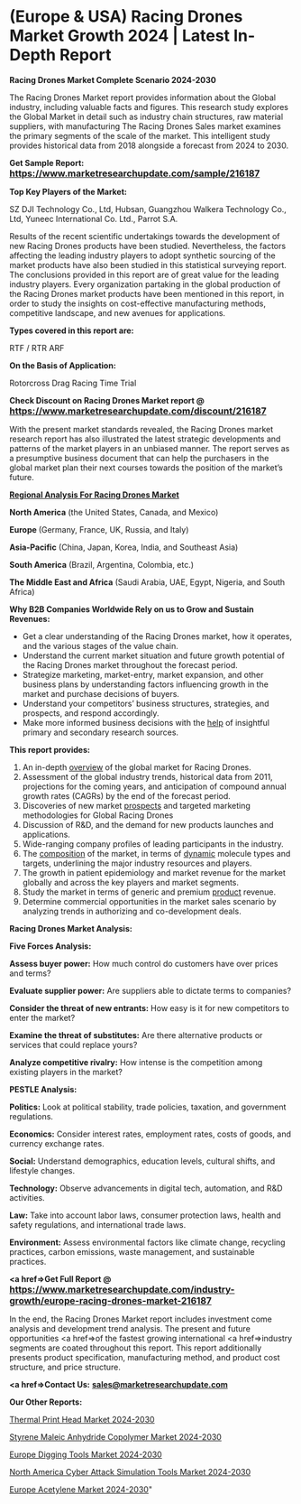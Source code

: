 # (Europe & USA) Racing Drones Market Growth 2024 | Latest In-Depth Report

<strong>Racing Drones Market Complete Scenario 2024-2030</strong>

The Racing Drones Market report provides information about the Global industry, including valuable facts and figures. This research study explores the Global Market in detail such as industry chain structures, raw material suppliers, with manufacturing The Racing Drones Sales market examines the primary segments of the scale of the market. This intelligent study provides historical data from 2018 alongside a forecast from 2024 to 2030.

<strong>Get Sample Report: <a href=https://www.marketresearchupdate.com/sample/216187><font size=3 color=#0000ff>https://www.marketresearchupdate.com/sample/216187</font></a></strong>

<strong>Top Key Players of the Market:</strong>

SZ DJI Technology Co., Ltd, Hubsan, Guangzhou Walkera Technology Co., Ltd, Yuneec International Co. Ltd., Parrot S.A.

Results of the recent scientific undertakings towards the development of new Racing Drones products have been studied. Nevertheless, the factors affecting the leading industry players to adopt synthetic sourcing of the market products have also been studied in this statistical surveying report. The conclusions provided in this report are of great value for the leading industry players. Every organization partaking in the global production of the Racing Drones market products have been mentioned in this report, in order to study the insights on cost-effective manufacturing methods, competitive landscape, and new avenues for applications.

<strong>Types covered in this report are: </strong>

RTF / RTR
ARF

<strong>On the Basis of Application:</strong>

Rotorcross
Drag Racing
Time Trial

<strong>Check Discount on Racing Drones Market report @ <a href=https://www.marketresearchupdate.com/discount/216187><font size=3 color=#0000ff>https://www.marketresearchupdate.com/discount/216187</font></a></strong>

With the present market standards revealed, the Racing Drones market research report has also illustrated the latest strategic developments and patterns of the market players in an unbiased manner. The report serves as a presumptive business document that can help the purchasers in the global market plan their next courses towards the position of the market’s future.

<strong><u><b>Regional Analysis For Racing Drones Market</b></u></strong>

<strong><b>North America</b></strong> (the United States, Canada, and Mexico)

<strong><b>Europe </b></strong>(Germany, France, UK, Russia, and Italy)

<strong><b>Asia-Pacific</b></strong> (China, Japan, Korea, India, and Southeast Asia)

<strong><b>South America</b></strong> (Brazil, Argentina, Colombia, etc.)

<strong><b>The Middle East and Africa</b></strong> (Saudi Arabia, UAE, Egypt, Nigeria, and South Africa)

<strong>Why B2B Companies Worldwide Rely on us to Grow and Sustain Revenues:</strong>
<ul>
  <li>Get a clear understanding of the Racing Drones market, how it operates, and the various stages of the value chain.</li>
  <li>Understand the current market situation and future growth potential of the Racing Drones market throughout the forecast period.</li>
  <li>Strategize marketing, market-entry, market expansion, and other business plans by understanding factors influencing growth in the market and purchase decisions of buyers.</li>
  <li>Understand your competitors’ business structures, strategies, and prospects, and respond accordingly.</li>
  <li>Make more informed business decisions with the <a href=ASDF991299>help</a> of insightful primary and secondary research sources.</li>
</ul>
<strong>This report provides:</strong>
<ol>
  <li>An in-depth <a href=>overview</a> of the global market for Racing Drones.</li>
  <li>Assessment of the global industry trends, historical data from 2011, projections for the coming years, and anticipation of compound annual growth rates (CAGRs) by the end of the forecast period.</li>
  <li>Discoveries of new market <a href=>prospects</a> and targeted marketing methodologies for Global Racing Drones</li>
  <li>Discussion of R&amp;D, and the demand for new products launches and applications.</li>
  <li>Wide-ranging company profiles of leading participants in the industry.</li>
  <li>The <a href=ASDF881288>composition</a> of the market, in terms of <a href=>dynamic</a> molecule types and targets, underlining the major industry resources and players.</li>
  <li>The growth in patient epidemiology and market revenue for the market globally and across the key players and market segments.</li>
  <li>Study the market in terms of generic and premium <a href=>product</a> revenue.</li>
  <li>Determine commercial opportunities in the market sales scenario by analyzing trends in authorizing and co-development deals.</li>
</ol>

<strong>Racing Drones Market Analysis:</strong>

<strong>Five Forces Analysis:</strong>

<strong>Assess buyer power:</strong> How much control do customers have over prices and terms?

<strong>Evaluate supplier power:</strong> Are suppliers able to dictate terms to companies?

<strong>Consider the threat of new entrants:</strong> How easy is it for new competitors to enter the market?

<strong>Examine the threat of substitutes:</strong> Are there alternative products or services that could replace yours?

<strong>Analyze competitive rivalry:</strong> How intense is the competition among existing players in the market?

<strong>PESTLE Analysis:</strong>

<strong>Politics:</strong> Look at political stability, trade policies, taxation, and government regulations.

<strong>Economics:</strong> Consider interest rates, employment rates, costs of goods, and currency exchange rates.

<strong>Social:</strong> Understand demographics, education levels, cultural shifts, and lifestyle changes.

<strong>Technology:</strong> Observe advancements in digital tech, automation, and R&D activities.

<strong>Law:</strong> Take into account labor laws, consumer protection laws, health and safety regulations, and international trade laws.

<strong>Environment:</strong> Assess environmental factors like climate change, recycling practices, carbon emissions, waste management, and sustainable practices.

<strong><a href=>Get Full Report</a> @ <a href=https://www.marketresearchupdate.com/industry-growth/europe-racing-drones-market-216187><font size=3 color=#0000ff>https://www.marketresearchupdate.com/industry-growth/europe-racing-drones-market-216187</font></a></strong>

In the end, the Racing Drones Market report includes investment come analysis and development trend analysis. The present and future opportunities <a href=>of</a> the fastest growing international <a href=>industry</a> segments are coated throughout this report. This report additionally presents product specification, manufacturing method, and product cost structure, and price structure.

<strong><a href=><strong>Contact Us:</strong></a></strong>
<strong>sales@marketresearchupdate.com</strong>

<strong>Our Other Reports:</strong>

<a href=https://www.linkedin.com/pulse/thermal-print-head-market-2023-challenges-business>Thermal Print Head Market 2024-2030</a>

<a href=https://www.linkedin.com/pulse/styrene-maleic-anhydride-copolymer-market-outlooks>Styrene Maleic Anhydride Copolymer Market 2024-2030</a>

<a href=https://www.linkedin.com/pulse/europe-digging-tools-market-future-demand-analysis>Europe Digging Tools Market 2024-2030</a>

<a href=https://www.linkedin.com/pulse/north-america-cyber-attack-simulation-tools-market-vtdpf/>North America Cyber Attack Simulation Tools Market 2024-2030</a>

<a href=https://www.linkedin.com/pulse/europe-acetylene-market-research-report-2023-wceyf/>Europe Acetylene Market 2024-2030</a>"
